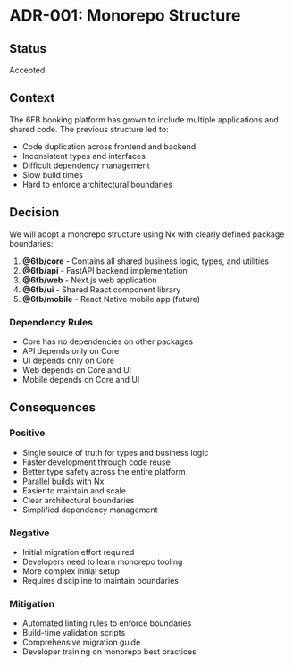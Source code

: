 # ADR-001: Monorepo Structure

## Status
Accepted

## Context
The 6FB booking platform has grown to include multiple applications and shared code. The previous structure led to:
- Code duplication across frontend and backend
- Inconsistent types and interfaces
- Difficult dependency management
- Slow build times
- Hard to enforce architectural boundaries

## Decision
We will adopt a monorepo structure using Nx with clearly defined package boundaries:

1. **@6fb/core** - Contains all shared business logic, types, and utilities
2. **@6fb/api** - FastAPI backend implementation
3. **@6fb/web** - Next.js web application
4. **@6fb/ui** - Shared React component library
5. **@6fb/mobile** - React Native mobile app (future)

### Dependency Rules
- Core has no dependencies on other packages
- API depends only on Core
- UI depends only on Core
- Web depends on Core and UI
- Mobile depends on Core and UI

## Consequences

### Positive
- Single source of truth for types and business logic
- Faster development through code reuse
- Better type safety across the entire platform
- Parallel builds with Nx
- Easier to maintain and scale
- Clear architectural boundaries
- Simplified dependency management

### Negative
- Initial migration effort required
- Developers need to learn monorepo tooling
- More complex initial setup
- Requires discipline to maintain boundaries

### Mitigation
- Automated linting rules to enforce boundaries
- Build-time validation scripts
- Comprehensive migration guide
- Developer training on monorepo best practices